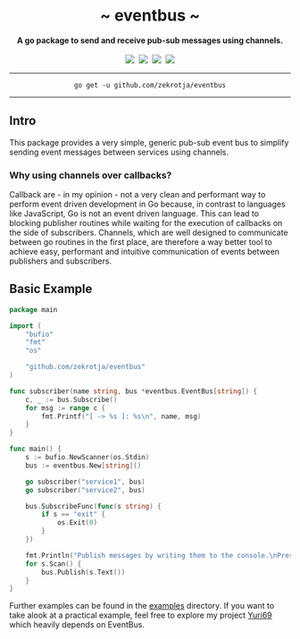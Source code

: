 <div align="center">
    <h1>~ eventbus ~</h1>
    <strong>A go package to send and receive pub-sub messages using channels.</strong><br><br>
    <a href="https://pkg.go.dev/github.com/zekrotja/eventbus"><img src="https://godoc.org/github.com/zekrotja/eventbus?status.svg" /></a>&nbsp;
    <a href="https://github.com/zekrotja/eventbus/actions/workflows/tests.yml" ><img src="https://github.com/zekroTJA/eventbus/actions/workflows/tests.yml/badge.svg" /></a>&nbsp;
    <a href="https://coveralls.io/github/zekrotja/eventbus"><img src="https://coveralls.io/repos/github/zekrotja/eventbus/badge.svg" /></a>&nbsp;
    <a href="https://goreportcard.com/report/github.com/zekrotja/eventbus"><img src="https://goreportcard.com/badge/github.com/zekrotja/eventbus"/></a>
<br>
</div>

---

<div align="center">
    <code>go get -u github.com/zekrotja/eventbus</code>
</div>

---

## Intro

This package provides a very simple, generic pub-sub event bus to simplify sending event 
messages between services using channels.

### Why using channels over callbacks?

Callback are - in my opinion - not a very clean and performant way to perform event driven
development in Go because, in contrast to languages like JavaScript, Go is not an event
driven language. This can lead to blocking publisher routines while waiting for the execution
of callbacks on the side of subscribers. Channels, which are well designed to communicate
between go routines in the first place, are therefore a way better tool to achieve easy, performant
and intuitive communication of events between publishers and subscribers.

## Basic Example

```go
package main

import (
	"bufio"
	"fmt"
	"os"

	"github.com/zekrotja/eventbus"
)

func subscriber(name string, bus *eventbus.EventBus[string]) {
	c, _ := bus.Subscribe()
	for msg := range c {
		fmt.Printf("[ -> %s ]: %s\n", name, msg)
	}
}

func main() {
	s := bufio.NewScanner(os.Stdin)
	bus := eventbus.New[string]()

	go subscriber("service1", bus)
	go subscriber("service2", bus)

	bus.SubscribeFunc(func(s string) {
		if s == "exit" {
			os.Exit(0)
		}
	})

	fmt.Println("Publish messages by writing them to the console.\nPress CTRL+C or write 'exit' to exit.")
	for s.Scan() {
		bus.Publish(s.Text())
	}
}
```

Further examples can be found in the [examples](examples/) directory. If you want to take alook at a
practical example, feel free to explore my project [Yuri69](https://github.com/zekrotja/yuri69) which
heavily depends on EventBus.